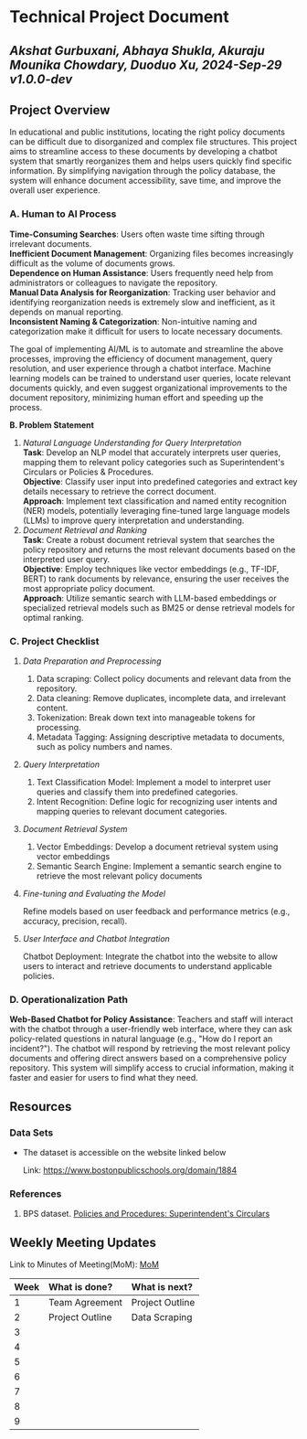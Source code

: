 # Technical Project Document

## *Akshat Gurbuxani, Abhaya Shukla, Akuraju Mounika Chowdary, Duoduo Xu,  2024-Sep-29 v1.0.0-dev*

## Project Overview

In educational and public institutions, locating the right policy documents can be difficult due to disorganized and complex file structures. This project aims to streamline access to these documents by developing a chatbot system that smartly reorganizes them and helps users quickly find specific information. By simplifying navigation through the policy database, the system will enhance document accessibility, save time, and improve the overall user experience.

### **A. Human to AI Process**

**Time-Consuming Searches**: Users often waste time sifting through irrelevant documents.  
**Inefficient Document Management**: Organizing files becomes increasingly difficult as the volume of documents grows.  
**Dependence on Human Assistance**: Users frequently need help from administrators or colleagues to navigate the repository.  
**Manual Data Analysis for Reorganization**: Tracking user behavior and identifying reorganization needs is extremely slow and inefficient, as it depends on manual reporting.  
**Inconsistent Naming & Categorization**: Non-intuitive naming and categorization make it difficult for users to locate necessary documents.

The goal of implementing AI/ML is to automate and streamline the above processes, improving the efficiency of document management, query resolution, and user experience through a chatbot interface. Machine learning models can be trained to understand user queries, locate relevant documents quickly, and even suggest organizational improvements to the document repository, minimizing human effort and speeding up the process.

**B. Problem Statement**

1. *Natural Language Understanding for Query Interpretation*  
   **Task**: Develop an NLP model that accurately interprets user queries, mapping them to relevant policy categories such as Superintendent's Circulars or Policies & Procedures.  
   **Objective**: Classify user input into predefined categories and extract key details necessary to retrieve the correct document.  
   **Approach**: Implement text classification and named entity recognition (NER) models, potentially leveraging fine-tuned large language models (LLMs) to improve query interpretation and understanding.  
2. *Document Retrieval and Ranking*  
   **Task**: Create a robust document retrieval system that searches the policy repository and returns the most relevant documents based on the interpreted user query.  
   **Objective**: Employ techniques like vector embeddings (e.g., TF-IDF, BERT) to rank documents by relevance, ensuring the user receives the most appropriate policy document.  
   **Approach**: Utilize semantic search with LLM-based embeddings or specialized retrieval models such as BM25 or dense retrieval models for optimal ranking.

### **C. Project Checklist**

1. *Data Preparation and Preprocessing*   
   1. Data scraping: Collect policy documents and relevant data from the repository.  
   2. Data cleaning: Remove duplicates, incomplete data, and irrelevant content.  
   3. Tokenization: Break down text into manageable tokens for processing.  
   4. Metadata Tagging: Assigning descriptive metadata to documents, such as policy numbers and names.  
2. *Query Interpretation*  
   1. Text Classification Model: Implement a model to interpret user queries and classify them into predefined categories.  
   2. Intent Recognition: Define logic for recognizing user intents and mapping queries to relevant document categories.  
3. *Document Retrieval System*   
   1. Vector Embeddings: Develop a document retrieval system using vector embeddings  
   2. Semantic Search Engine: Implement a semantic search engine to retrieve the most relevant policy documents  
4. *Fine-tuning and Evaluating the Model*

    Refine models based on user feedback and performance metrics (e.g., accuracy, precision, recall).

5. *User Interface and Chatbot Integration*

   Chatbot Deployment: Integrate the chatbot into the website to allow users to interact and retrieve documents to understand applicable policies.

### **D. Operationalization Path**

**Web-Based Chatbot for Policy Assistance**: Teachers and staff will interact with the chatbot through a user-friendly web interface, where they can ask policy-related questions in natural language (e.g., "How do I report an incident?"). The chatbot will respond by retrieving the most relevant policy documents and offering direct answers based on a comprehensive policy repository. This system will simplify access to crucial information, making it faster and easier for users to find what they need.

## Resources

### Data Sets

* The dataset is accessible on the website linked below

	Link: https://www.bostonpublicschools.org/domain/1884

### References

1. BPS dataset. [Policies and Procedures: Superintendent's Circulars](https://www.bostonpublicschools.org/domain/1884)

## Weekly Meeting Updates

Link to Minutes of Meeting(MoM): [MoM](https://docs.google.com/document/d/1wGxGDV2dEWZpbn51u630e4QiFFTHfj-zjwMHe8bGOHs/edit?usp=sharing)

| Week | What is done? | What is next? |
| :---- | :---- | :---- |
| 1 | Team Agreement | Project Outline |
| 2 | Project Outline | Data Scraping  |
| 3 |  |  |
| 4 |  |  |
| 5 |  |  |
| 6 |  |  |
| 7 |  |  |
| 8 |  |  |
| 9 |  |  |

